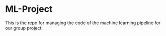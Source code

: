 # ML-Project
This is the repo for managing the code of the machine learning pipeline for our group project.

